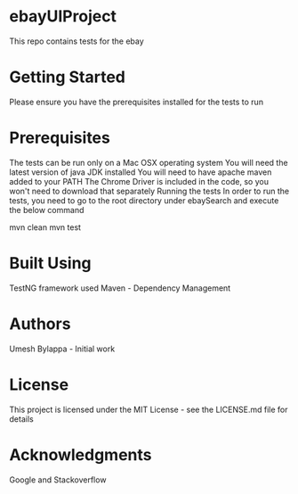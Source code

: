 # ebayUIProject

This repo contains tests for the ebay

# Getting Started
Please ensure you have the prerequisites installed for the tests to run

# Prerequisites
The tests can be run only on a Mac OSX operating system
You will need the latest version of java JDK installed 
You will need to have apache maven added to your PATH
The Chrome Driver is included in the code, so you won't need to download that separately
Running the tests
In order to run the tests, you need to go to the root directory under ebaySearch and execute the below command

mvn clean
mvn test


# Built Using
TestNG framework used
Maven - Dependency Management

# Authors
Umesh Bylappa - Initial work

# License
This project is licensed under the MIT License - see the LICENSE.md file for details

# Acknowledgments
Google and Stackoverflow